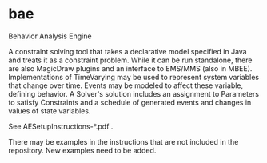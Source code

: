 bae
===

Behavior Analysis Engine

A constraint solving tool that takes a declarative model specified in Java and treats it as a constraint problem.  While it can be run standalone, there are also MagicDraw plugins and an interface to EMS/MMS (also in MBEE).  Implementations of TimeVarying<T> may be used to represent system variables that change over time.  Events may be modeled to affect these variable, defining behavior.  A Solver's solution includes an assignment to Parameters to satisfy Constraints and a schedule of generated events and changes in values of state variables.

See AESetupInstructions-*.pdf .

There may be examples in the instructions that are not included in the repository. New examples need to be added.

